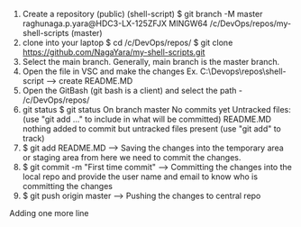 1. Create a repository (public) (shell-script)
$ git branch -M master
raghunaga.p.yara@HDC3-LX-125ZFJX MINGW64 /c/DevOps/repos/my-shell-scripts (master)
2. clone into your laptop
    $ cd /c/DevOps/repos/
    $ git clone https://github.com/NagaYara/my-shell-scripts.git
3. Select the main branch. Generally, main branch is the master branch.
4. Open the file in VSC and make the changes
	Ex. C:\Devops\repos\shell-script --> create README.MD
5. Open the GitBash (git bash is a client) and select the path - /c/DevOps/repos/
6. git status
$ git status
On branch master
No commits yet
Untracked files:
  (use "git add <file>..." to include in what will be committed)
        README.MD
nothing added to commit but untracked files present (use "git add" to track)
7. $ git add README.MD --> Saving the changes into the temporary area or staging area
from here we need to commit the changes. 
8. $ git commit -m "First time commit" --> Committing the changes into the local repo and provide the user name and email to know who is committing the changes
9. $ git push origin master --> Pushing the changes to central repo

Adding one more line 
